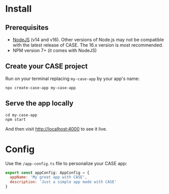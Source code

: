 # Install

## Prerequisites

- [NodeJS](https://nodejs.org/en/) (v14 and v16). Other versions of Node.js may not be compatible with the latest release of CASE. The 16.x version is most recommended.
- NPM version 7+ (it comes with NodeJS)

## Create your CASE project

Run on your terminal replacing `my-case-app` by your app's name:

```
npx create-case-app my-case-app
```

## Serve the app locally

```
cd my-case-app
npm start
```

And then visit [http://localhost:4000](http://localhost:4000) to see it live.

# Config

Use the `/app-config.ts` file to personalize your CASE app:

```js
export const appConfig: AppConfig = {
  appName: 'My great app with CASE',
  description: 'Just a simple app made with CASE'
}
```
